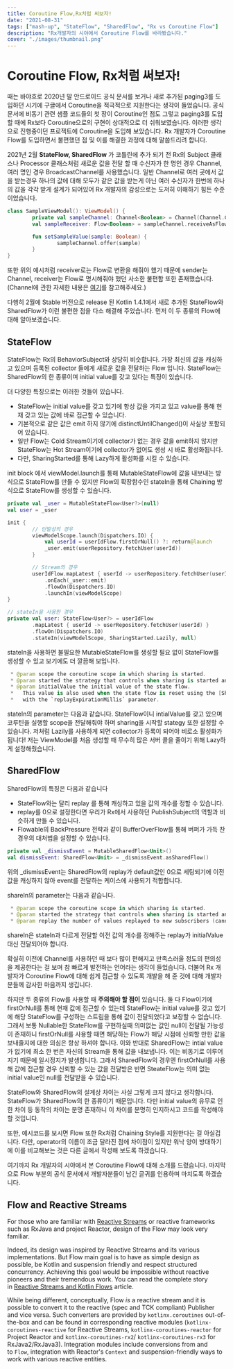 ```yaml
---
title: Coroutine Flow,Rx처럼 써보자!
date: "2021-08-31"
tags: ["mash-up", "StateFlow", "SharedFlow", "Rx vs Coroutine Flow"]
description: "Rx개발자의 시야에서 Coroutine Flow를 바라봤습니다."
cover: "./images/thumbnail.png"
---
```


# Coroutine Flow, Rx처럼 써보자!

때는 바야흐로 2020년 말 안드로이드 공식 문서를 보거나 새로 추가된 paging3를 도입하던 시기에 구글에서 Coroutine을 적극적으로 지원한다는 생각이 들었습니다. 공식 문서에 비동기 관련 샘플 코드들의 첫 장이 Coroutine인 점도 그렇고 paging3를 도입할 때에 Rx보다 Coroutine으로의 구현이 상대적으로 더 쉬워보였습니다. 이러한 생각으로 진행중이던 프로젝트에 Coroutine을 도입해 보았습니다. Rx 개발자가 Coroutine Flow를 도입하면서 불편했던 점 및 이를 해결한 과정에 대해 말씀드리려 합니다.

2021년 2월 **StateFlow, SharedFlow** 가 코틀린에 추가 되기 전 Rx의 Subject 클래스나 Processor 클래스처럼 새로운 값을 전달 할 때 수신자가 한 명인 경우 Channel, 여러 명인 경우 BroadcastChannel를 사용했습니다. 일반 Channel로 여러 곳에서 값을 받는경우 하나의 값에 대해 모두가 같은 값을 받는게 아닌 여러 수신자가 한번에 하나의 값을 각각 받게 설계가 되어있어 Rx 개발자의 감성으로는 도저히 이해하기 힘든 수준이었습니다. 

```kotlin
class SampleViewModel(): ViewModel() {
		private val sampleChannel: Channel<Boolean> = Channel(Channel.CONFLATED)
		val sampleReceiver: Flow<Boolean> = sampleChannel.receiveAsFlow()

		fun setSampleValue(sample: Boolean) {
				sampleChannel.offer(sample)
		}
}
```

또한 위의 예시처럼 receiver로는 Flow로 변환을 해줘야 했기 때문에 sender는 Channel, receiver는 Flow로 명시해줘야 했던 사소한 불편함 또한 존재했습니다.  (Channel에 관한 자세한 내용은 [여기](https://kotlinlang.org/docs/channels.html#channels-are-fair)를 참고해주세요.)

다행히 2월에 Stable 버전으로 release 된 Kotlin 1.4.1에서 새로 추가된 StateFlow와 SharedFlow가 이런 불편한 점을 다소 해결해 주었습니다. 먼저 이 두 종류의 Flow에 대해 알아보겠습니다.

## **StateFlow**

StateFlow는 Rx의 BehaviorSubject와 상당히 비슷합니다. 가장 최신의 값을 캐싱하고 있으며 등록된 collector 들에게 새로운 값을 전달하는 Flow 입니다. StateFlow는 SharedFlow의 한 종류이며 initial value를 갖고 있다는 특징이 있습니다.

더 다양한 특징으로는 이러한 것들이 있습니다.

- StateFlow는 initial value를 갖고 있기에 항상 값을 가지고 있고 value를 통해 현재 갖고 있는 값에 바로 접근할 수 있습니다.
- 기본적으로 같은 값은 emit 하지 않기에 distinctUntilChanged()이 사실상 포함되어 있습니다.
- 일반 Flow는 Cold Stream이기에 collector가 없는 경우 값을 emit하지 않지만 StateFlow는 Hot Stream이기에 collector가 없어도 생성 시 바로 활성화됩니다.
- 다만, SharingStarted를 통해 Lazy하게 활성화를 시킬 수 있습니다.

init block 에서 viewModel.launch를 통해 MutableStateFlow에 값을 내보내는 방식으로 StateFlow를 만들 수 있지만 Flow의 확장함수인 stateIn을 통해 Chaining 방식으로 StateFlow를 생성할 수 있습니다.

```kotlin
private val _user = MutableStateFlow<User?>(null)
val user = _user

init {
		// 단발성의 경우
		viewModelScope.launch(Dispatchers.IO) {
			val userId = userIdFlow.firstOrNull() ?: return@launch
			_user.emit(userRepository.fetchUser(userId))
		}

		// Stream의 경우
		userIdFlow.mapLatest { userId -> userRepository.fetchUser(userId) }
			.onEach(_user::emit)
			.flowOn(Dispatchers.IO)
			.launchIn(viewModelScope)
}

// stateIn을 사용한 경우
private val user: StateFlow<User?> = userIdFlow
		.mapLatest { userId -> userRepository.fetchUser(userId) }
		.flowOn(Dispatchers.IO)
		.stateIn(viewModelScope, SharingStarted.Lazily, null)
```

stateIn을 사용하면 불필요한 MutableStateFlow를 생성할 필요 없이 StateFlow를 생성할 수 있고 보기에도 더 깔끔해 보입니다.

```kotlin
 * @param scope the coroutine scope in which sharing is started.
 * @param started the strategy that controls when sharing is started and stopped.
 * @param initialValue the initial value of the state flow.
 *   This value is also used when the state flow is reset using the [SharingStarted.WhileSubscribed] strategy
 *   with the `replayExpirationMillis` parameter.
```

stateIn의 parameter는 다음과 같습니다. StateFlow이니 intialValue를 갖고 있으며 코루틴을 실행할 scope을 전달해줘야 하며 sharing을 시작할 stategy 또한 설정할 수 있습니다. 저처럼 Lazily를 사용하게 되면 collector가 등록이 되어야 비로소 활성화가 됩니다! 저는 ViewModel를 처음 생성할 때 무수히 많은 서버 콜을 줄이기 위해 Lazy하게 설정해줬습니다.

## **SharedFlow**

SharedFlow의 특징은 다음과 같습니다

- StateFlow와는 달리 replay 를 통해 캐싱하고 있을 값의 개수를 정할 수 있습니다.
- replay를 0으로 설정한다면 우리가 Rx에서 사용하던 PublishSubject의 역할과 비슷하게 만들 수 있습니다.
- Flowable의 BackPressure 전략과 같이 BufferOverFlow를 통해 버퍼가 가득 찬 경우의 대처법을 설정할 수 있습니다.

```kotlin
private val _dismissEvent = MutableSharedFlow<Unit>()
val dismissEvent: SharedFlow<Unit> = _dismissEvent.asSharedFlow()
```

위의 _dismissEvent는 SharedFlow의 replay가 default값인 0으로 세팅되기에 이전 값을 캐싱하지 않아 event를 전달하는 케이스에 사용되기 적합합니다.

shareIn의 parameter는 다음과 같습니다.

```kotlin
 * @param scope the coroutine scope in which sharing is started.
 * @param started the strategy that controls when sharing is started and stopped.
 * @param replay the number of values replayed to new subscribers (cannot be negative, defaults to zero).
```

shareIn은 stateIn과 다르게 전달할 이전 값의 개수를 정해주는 replay가 initialValue 대신 전달되어야 합니다.

확실히 이전에 Channel를 사용하던 때 보다 많이 편해지고 만족스러울 정도의 편의성을 제공한다는 걸 보며 참 빠르게 발전하는 언어라는 생각이 들었습니다. 더불어 Rx 개발자가 Coroutine Flow에 대해 쉽게 접근할 수 있도록 개발을 해 준 것에 대해 개발자 분들께 감사한 마음까지 생깁니다.

하지만 두 종류의 Flow를 사용할 때 **주의해야 할 점이** 있습니다. 둘 다 Flow이기에 firstOrNull를 통해 현재 값에 접근할 수 있는데 StateFlow는 initial value를 갖고 있기에 해당 StateFlow를 구성하는 스트림을 통해 값이 전달되었다고 보장할 수 없습니다. 그래서 보통 Nullable한 StateFlow를 구현하실때 의미없는 값인 null이 전달될 가능성이 존재하니 firstOrNull를 사용할 때면 해당하는 Flow가 해당 시점에 신뢰할 만한 값을 보내줄지에 대한 의심은 항상 하셔야 합니다. 이와 반대로 SharedFlow는 intial value가 없기에 최소 한 번은 자신의 Stream을 통해 값을 내보냅니다. 이는 비동기로 이루어지기 때문에 일시정지가 발생합니다. 그래서 SharedFlow의 경우엔 firstOrNull를 사용해 값에 접근할 경우 신뢰할 수 있는 값을 전달받은 반면 SteateFlow는 의미 없는 initial value인 null를 전달받을 수 있습니다.

StateFlow와 SharedFlow의 설계상 차이는 사실 그렇게 크지 않다고 생각합니다. StateFlow가 SharedFlow의 한 종류이기 때문입니다. 다만 initial value의 유무로 인한 차이 등 동작의 차이는 분명 존재하니 이 차이를 분명히 인지하시고 코드를 작성해야 할 것입니다.

또한, 예시코드를 보시면 Flow 또한 Rx처럼 Chaining Style를 지원한다는 걸 아실겁니다. 다만, operator의 이름이 조금 달라진 점에 차이점이 있지만 워낙 양이 방대하기에 이를 비교해보는 것은 다른 글에서 작성해 보도록 하겠습니다.

여기까지 Rx 개발자의 시야에서 본 Coroutine Flow에 대해 소개를 드렸습니다. 마지막으로 Flow 부분의 공식 문서에서 개발자분들이 남긴 글귀를 인용하며 마치도록 하겠습니다.

## **Flow and Reactive Streams**

For those who are familiar with [Reactive Streams](https://www.reactive-streams.org/) or reactive frameworks such as RxJava and project Reactor, design of the Flow may look very familiar.

Indeed, its design was inspired by Reactive Streams and its various implementations. But Flow main goal is to have as simple design as possible, be Kotlin and suspension friendly and respect structured concurrency. Achieving this goal would be impossible without reactive pioneers and their tremendous work. You can read the complete story in [Reactive Streams and Kotlin Flows](https://medium.com/@elizarov/reactive-streams-and-kotlin-flows-bfd12772cda4) article.

While being different, conceptually, Flow *is* a reactive stream and it is possible to convert it to the reactive (spec and TCK compliant) Publisher and vice versa. Such converters are provided by `kotlinx.coroutines` out-of-the-box and can be found in corresponding reactive modules (`kotlinx-coroutines-reactive` for Reactive Streams, `kotlinx-coroutines-reactor` for Project Reactor and `kotlinx-coroutines-rx2`/ `kotlinx-coroutines-rx3` for RxJava2/RxJava3). Integration modules include conversions from and to `Flow`, integration with Reactor's `Context` and suspension-friendly ways to work with various reactive entities.